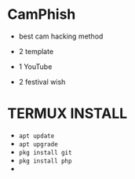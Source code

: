 # CamPhish 
* best cam  hacking method 

* 2 template 

* 1 YouTube 

* 2 festival wish 
 
# TERMUX INSTALL 

* `apt update`
* `apt upgrade`
* `pkg install git` 
* `pkg install php`
* 
